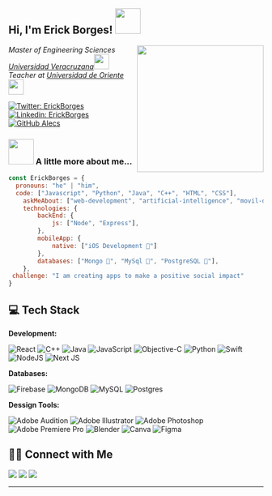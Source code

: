 <!-- <h2> Hi, I'm Erick Borges! <img src="https://media.giphy.com/media/v1.Y2lkPTc5MGI3NjExYW1vcGoweGNyNXVjYmluMmJpdHVlcmV1Ynp1dzFudnNwczRtdTRnaSZlcD12MV9pbnRlcm5hbF9naWZfYnlfaWQmY3Q9cw/eHjrC6X9zDIMI0alnP/giphy.gif" width="50" tiop:´></h2> -->
<h2> Hi, I'm Erick Borges! <img src="https://media.giphy.com/media/v1.Y2lkPTc5MGI3NjExOTIzNmhkdHdvZDlqemRuYTFwcHoyMGFuNzM0eTdsYnVkcmtydGN3dyZlcD12MV9pbnRlcm5hbF9naWZfYnlfaWQmY3Q9cw/x2QZhaFoCJxeUDWvJX/giphy.gif" width="50" tiop:´></h2>

<img align='right' src="https://media.giphy.com/media/v1.Y2lkPTc5MGI3NjExZHM0MHk1czRoamVjOHg1dDZwdGQxNG9ieHRqejVoa3drMjA5ZThvMSZlcD12MV9pbnRlcm5hbF9naWZfYnlfaWQmY3Q9cw/G74LKP9zsfLInmz3H6/giphy.gif" width="250">

<p><em>Master of Engineering Sciences <a href="https://www.uv.mx">Universidad Veracruzana</a><img src="https://media.giphy.com/media/v1.Y2lkPTc5MGI3NjExaDgyd24zamNjeGwzdWI1dGlwY281dHM5OHBnMXdrZ3d2N3BtdWU3YyZlcD12MV9pbnRlcm5hbF9naWZfYnlfaWQmY3Q9cw/bkfE0WHpVa0bfZdgBx/giphy.gif" width="30"></br>Teacher at <a href="https://pozarica.uo.edu.mx/inicio">Universidad de Oriente</a><img src="https://media.giphy.com/media/WUlplcMpOCEmTGBtBW/giphy.gif" width="30"> 
</em></p>

[![Twitter: ErickBorges](https://img.shields.io/twitter/follow/ErickBorges?style=social)](https://twitter.com/ErickBGalindo)
[![Linkedin: ErickBorges](https://img.shields.io/badge/-ErickBorges-blue?style=flat-square&logo=Linkedin&logoColor=white&link=https://www.linkedin.com/in/erick-borges-galindo/)](https://www.linkedin.com/in/erick-borges-galindo/)
[![GitHub Alecs](https://img.shields.io/github/followers/ErickBorgesGalindo?label=follow&style=social)](https://github.com/ErickBorgesGalindoe)


### <img src="https://media.giphy.com/media/VgCDAzcKvsR6OM0uWg/giphy.gif" width="50"> A little more about me...  

```javascript
const ErickBorges = {
  pronouns: "he" | "him",
  code: ["Javascript", "Python", "Java", "C++", "HTML", "CSS"],
    askMeAbout: ["web-development", "artificial-intelligence", "movil-development", "VR-AR"],
    technologies: {
        backEnd: {
            js: ["Node", "Express"],
        },
        mobileApp: {
            native: ["iOS Development 🍎"]
        },
        databases: ["Mongo 🍃", "MySql 🐬", "PostgreSQL 🐘"],
    },
 challenge: "I am creating apps to make a positive social impact"
}
```

## 💻 Tech Stack

**Development:**

![React](https://img.shields.io/badge/react-%2320232a.svg?style=for-the-badge&logo=react&logoColor=%2361DAFB)
![C++](https://img.shields.io/badge/c++-%2300599C.svg?style=for-the-badge&logo=c%2B%2B&logoColor=white)
![Java](https://img.shields.io/badge/java-%23ED8B00.svg?style=for-the-badge&logo=openjdk&logoColor=white)
![JavaScript](https://img.shields.io/badge/javascript-%23323330.svg?style=for-the-badge&logo=javascript&logoColor=%23F7DF1E)
![Objective-C](https://img.shields.io/badge/OBJECTIVE--C-%233A95E3.svg?style=for-the-badge&logo=apple&logoColor=white)
![Python](https://img.shields.io/badge/python-3670A0?style=for-the-badge&logo=python&logoColor=ffdd54)
![Swift](https://img.shields.io/badge/swift-F54A2A?style=for-the-badge&logo=swift&logoColor=white)
![NodeJS](https://img.shields.io/badge/node.js-6DA55F?style=for-the-badge&logo=node.js&logoColor=white)
![Next JS](https://img.shields.io/badge/Next-black?style=for-the-badge&logo=next.js&logoColor=white)

**Databases:**

![Firebase](https://img.shields.io/badge/Firebase-039BE5?style=for-the-badge&logo=Firebase&logoColor=white)
![MongoDB](https://img.shields.io/badge/MongoDB-%234ea94b.svg?style=for-the-badge&logo=mongodb&logoColor=white)
![MySQL](https://img.shields.io/badge/mysql-%2300f.svg?style=for-the-badge&logo=mysql&logoColor=white)
![Postgres](https://img.shields.io/badge/postgres-%23316192.svg?style=for-the-badge&logo=postgresql&logoColor=white)

**Dessign Tools:**

![Adobe Audition](https://img.shields.io/badge/Adobe%20Audition-9999FF.svg?style=for-the-badge&logo=Adobe%20Audition&logoColor=white)
![Adobe Illustrator](https://img.shields.io/badge/adobe%20illustrator-%23FF9A00.svg?style=for-the-badge&logo=adobe%20illustrator&logoColor=white)
![Adobe Photoshop](https://img.shields.io/badge/adobe%20photoshop-%2331A8FF.svg?style=for-the-badge&logo=adobe%20photoshop&logoColor=white)
![Adobe Premiere Pro](https://img.shields.io/badge/Adobe%20Premiere%20Pro-9999FF.svg?style=for-the-badge&logo=Adobe%20Premiere%20Pro&logoColor=white)
![Blender](https://img.shields.io/badge/blender-%23F5792A.svg?style=for-the-badge&logo=blender&logoColor=white)
![Canva](https://img.shields.io/badge/Canva-%2300C4CC.svg?style=for-the-badge&logo=Canva&logoColor=white)
![Figma](https://img.shields.io/badge/figma-%23F24E1E.svg?style=for-the-badge&logo=figma&logoColor=white)

## 🤝🏻 Connect with Me

<!-- <p align="left"> -->

<a href="https://www.notion.so/alecspace/CV-Ing-Erick-Alejandro-Borges-Galindo-7a669d0803554391a81a9ceb09963ec8"><img src="https://img.shields.io/badge/Erick_Borges_CV-%2318A303?style=for-the-badge&logo=LibreOffice&logoColor=white"/></a>
<a href="https://www.linkedin.com/in/erick-borges-galindo"><img src="https://img.shields.io/badge/Erick Borges-%230077B5.svg?style=for-the-badge&logo=linkedin&logoColor=whitee"/></a>
<a href="mailto:erick.borges@outlook.es"><img src="https://img.shields.io/badge/erick.borges@outlook.es-D14836?style=for-the-badge&logo=gmail&logoColor=white"/></a>
<!-- </p> -->








<hr>





